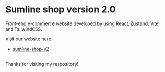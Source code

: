 # Sumline shop version 2.0

Front-end e-commerce website developed by using React, Zustand, Vite, and TailwindCSS.


Visit our website here.
- [sumline-shop-v2](https://nakornkitk.github.io/sumline-shop-v2/)


<br>
Thanks for visiting my respository!

